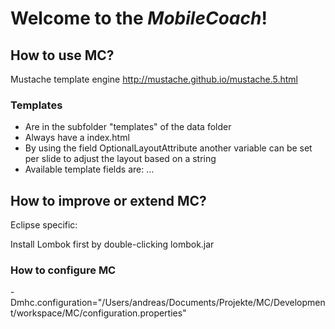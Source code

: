 # Welcome to the *MobileCoach*!

## How to use MC?

Mustache template engine http://mustache.github.io/mustache.5.html

### Templates

* Are in the subfolder "templates" of the data folder
* Always have a index.html
* By using the field OptionalLayoutAttribute another variable can be set per slide to adjust the layout based on a string
* Available template fields are: ...

## How to improve or extend MC?

Eclipse specific:

Install Lombok first by double-clicking lombok.jar



### How to configure MC
-Dmhc.configuration="/Users/andreas/Documents/Projekte/MC/Development/workspace/MC/configuration.properties"